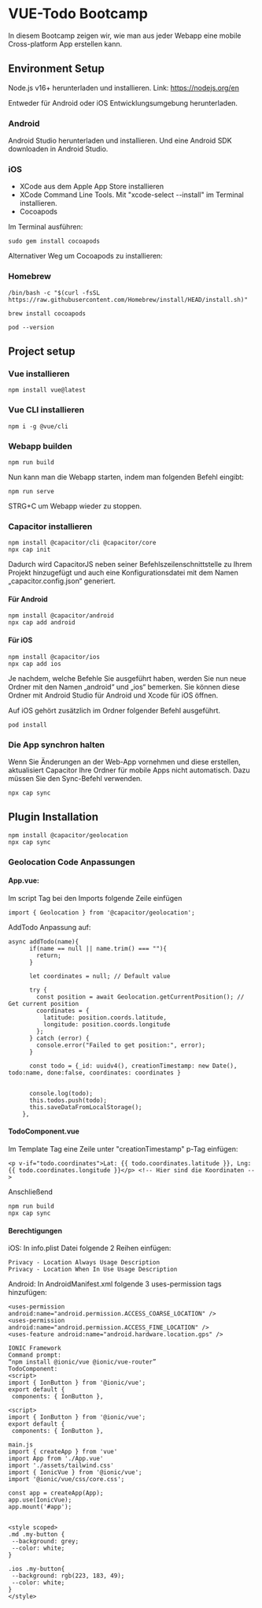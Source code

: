 # VUE-Todo Bootcamp
In diesem Bootcamp zeigen wir, wie man aus jeder Webapp eine mobile Cross-platform App erstellen kann.
## Environment Setup
Node.js v16+ herunterladen und installieren. Link: https://nodejs.org/en

Entweder für Android oder iOS Entwicklungsumgebung herunterladen.
### Android
Android Studio herunterladen und installieren. Und eine Android SDK downloaden in Android Studio.
### iOS
- XCode aus dem Apple App Store installieren
- XCode Command Line Tools. Mit "xcode-select --install" im Terminal installieren.
- Cocoapods

Im Terminal ausführen:
```
sudo gem install cocoapods
```
Alternativer Weg um Cocoapods zu installieren:

### Homebrew
```
/bin/bash -c "$(curl -fsSL https://raw.githubusercontent.com/Homebrew/install/HEAD/install.sh)"
```
```
brew install cocoapods
```

```
pod --version
```

## Project setup
### Vue installieren
```
npm install vue@latest
```

### Vue CLI installieren
```
npm i -g @vue/cli
```

### Webapp builden
```
npm run build
```
Nun kann man die Webapp starten, indem man folgenden Befehl eingibt:
```
npm run serve
```
STRG+C um Webapp wieder zu stoppen.
### Capacitor installieren
```
npm install @capacitor/cli @capacitor/core
npx cap init
```
Dadurch wird CapacitorJS neben seiner Befehlszeilenschnittstelle zu Ihrem Projekt hinzugefügt und auch eine Konfigurationsdatei mit dem Namen „capacitor.config.json“ generiert.
#### Für Android
```
npm install @capacitor/android
npx cap add android
```
#### Für iOS
```
npm install @capacitor/ios
npx cap add ios
```
Je nachdem, welche Befehle Sie ausgeführt haben, werden Sie nun neue Ordner mit den Namen „android“ und „ios“ bemerken. Sie können diese Ordner mit Android Studio für Android und Xcode für iOS öffnen.

Auf iOS gehört zusätzlich im Ordner folgender Befehl ausgeführt.
```
pod install
```


### Die App synchron halten
Wenn Sie Änderungen an der Web-App vornehmen und diese erstellen, aktualisiert Capacitor Ihre Ordner für mobile Apps nicht automatisch. Dazu müssen Sie den Sync-Befehl verwenden.
```
npx cap sync
```

## Plugin Installation
```
npm install @capacitor/geolocation
npx cap sync
```
### Geolocation Code Anpassungen
#### App.vue:
Im script Tag bei den Imports folgende Zeile einfügen
```
import { Geolocation } from '@capacitor/geolocation';
```
AddTodo Anpassung auf:
```
async addTodo(name){
      if(name == null || name.trim() === ""){
        return;
      }

      let coordinates = null; // Default value

      try {
        const position = await Geolocation.getCurrentPosition(); // Get current position
        coordinates = {
          latitude: position.coords.latitude, 
          longitude: position.coords.longitude
        };
      } catch (error) {
        console.error("Failed to get position:", error);
      }

      const todo = {_id: uuidv4(), creationTimestamp: new Date(), todo:name, done:false, coordinates: coordinates } 
      

      console.log(todo);
      this.todos.push(todo);
      this.saveDataFromLocalStorage();
    },
```
#### TodoComponent.vue
Im Template Tag eine Zeile unter "creationTimestamp" p-Tag einfügen:
```
<p v-if="todo.coordinates">Lat: {{ todo.coordinates.latitude }}, Lng: {{ todo.coordinates.longitude }}</p> <!-- Hier sind die Koordinaten -->
```
Anschließend
```
npm run build
npx cap sync
```
#### Berechtigungen
iOS:
In info.plist Datei folgende 2 Reihen einfügen:
```
Privacy - Location Always Usage Description
Privacy - Location When In Use Usage Description
```

Android:
In AndroidManifest.xml folgende 3 uses-permission tags hinzufügen:
```
<uses-permission android:name="android.permission.ACCESS_COARSE_LOCATION" />
<uses-permission android:name="android.permission.ACCESS_FINE_LOCATION" />
<uses-feature android:name="android.hardware.location.gps" />
```
 ```
IONIC Framework
Command prompt:
“npm install @ionic/vue @ionic/vue-router”
TodoComponent:
<script>
import { IonButton } from '@ionic/vue';
export default {
  components: { IonButton },

<script>
import { IonButton } from '@ionic/vue';
export default {
  components: { IonButton },

main.js
import { createApp } from 'vue'
import App from './App.vue'
import './assets/tailwind.css'
import { IonicVue } from '@ionic/vue';
import '@ionic/vue/css/core.css';

const app = createApp(App);
app.use(IonicVue);
app.mount('#app');


<style scoped>
.md .my-button {
  --background: grey;
  --color: white;
}

.ios .my-button{
  --background: rgb(223, 183, 49);
  --color: white;
}
</style>


```
